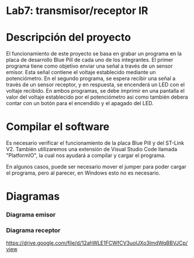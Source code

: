 # Lab7: transmisor/receptor IR
# Descripción del proyecto

El funcionamiento de este proyecto se basa en grabar un programa en la placa de desarrollo Blue Pill de cada uno de los integrantes. El primer programa tiene como objetivo enviar una señal a través de un sensor emisor. Esta señal contiene el voltaje establecido mediante un potenciómetro. En el segundo programa, se espera recibir una señal a través de un sensor receptor, y en respuesta, se encenderá un LED con el voltaje recibido. En ambos programas, se debe imprimir en una pantalla el valor del voltaje establecido por el potenciómetro asi como también debera contar con un botón para el encendido y el apagado del LED.


# Compilar el software

Es necesario verificar el funcionamiento de la placa Blue Pill y del ST-Link V2. También utilizaremos una extensión de Visual Studio Code llamada "PlatformIO", la cual nos ayudará a compilar y cargar el programa.

En algunos casos, puede ser necesario mover el jumper para poder cargar el programa, pero al parecer, en Windows esto no es necesario.


#  Diagramas

### Diagrama emisor




### Diagrama receptor

https://drive.google.com/file/d/12ahWLE1FCWfCV3uolJXo3lmdWqBBVJCp/view
